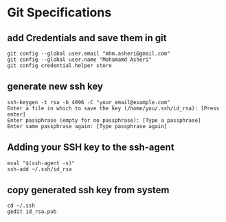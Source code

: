 # Git Specifications

## add Credentials and save them in git 
```
git config --global user.email "mhm.asheri@gmail.com"
git config --global user.name "Mohamamd Asheri"
git config credential.helper store
```
## generate new ssh key
```
ssh-keygen -t rsa -b 4096 -C "your_email@example.com"
Enter a file in which to save the key (/home/you/.ssh/id_rsa): [Press enter]
Enter passphrase (empty for no passphrase): [Type a passphrase]
Enter same passphrase again: [Type passphrase again]
```
## Adding your SSH key to the ssh-agent
```
eval "$(ssh-agent -s)"
ssh-add ~/.ssh/id_rsa
```
## copy generated ssh key from system
```
cd ~/.ssh
gedit id_rsa.pub
```
